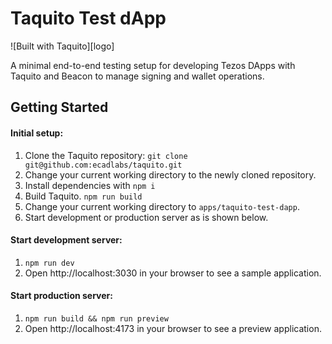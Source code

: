 # Taquito Test dApp

![Built with Taquito][logo]

A minimal end-to-end testing setup for developing Tezos DApps with Taquito and Beacon to manage signing and wallet operations.
## Getting Started
#### Initial setup:
1. Clone the Taquito repository: `git clone git@github.com:ecadlabs/taquito.git`
1. Change your current working directory to the newly cloned repository.
1. Install dependencies with `npm i`
1. Build Taquito. `npm run build`
1. Change your current working directory to `apps/taquito-test-dapp`.
1. Start development or production server as is shown below.

#### Start development server:
1. `npm run dev`
1. Open http://localhost:3030 in your browser to see a sample application.

#### Start production server:
1. `npm run build && npm run preview`
1. Open http://localhost:4173 in your browser to see a preview application.
